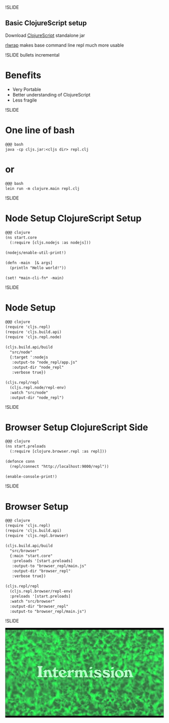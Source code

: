 !SLIDE

## Basic ClojureScript setup

Download [ClojureScript](https://github.com/clojure/clojurescript/releases/download/r1.9.473/cljs.jar) standalone jar

[rlwrap](http://utopia.knoware.nl/~hlub/uck/rlwrap/)  makes base command line repl much more usable

!SLIDE bullets incremental

# Benefits
  - Very Portable
  - Better understanding of ClojureScript
  - Less fragile

!SLIDE

# One line of bash

    @@@ bash
    java -cp cljs.jar:<cljs dir> repl.clj

# or

    @@@ bash
    lein run -m clojure.main repl.clj


!SLIDE

# Node Setup ClojureScript Setup

    @@@ clojure
    (ns start.core
      (:require [cljs.nodejs :as nodejs]))

    (nodejs/enable-util-print!)

    (defn -main  [& args]
      (println "Hello world!"))

    (set! *main-cli-fn* -main)

!SLIDE

# Node Setup

    @@@ clojure
    (require 'cljs.repl)
    (require 'cljs.build.api)
    (require 'cljs.repl.node)

    (cljs.build.api/build
      "src/node"
      {:target ':nodejs
       :output-to "node_repl/app.js"
       :output-dir "node_repl"
       :verbose true})

    (cljs.repl/repl
      (cljs.repl.node/repl-env)
      :watch "src/node"
      :output-dir "node_repl")

!SLIDE

# Browser Setup ClojureScript Side

    @@@ clojure
    (ns start.preloads
      (:require [clojure.browser.repl :as repl]))

    (defonce conn
      (repl/connect "http://localhost:9000/repl"))

    (enable-console-print!)

!SLIDE

# Browser Setup

    @@@ clojure
    (require 'cljs.repl)
    (require 'cljs.build.api)
    (require 'cljs.repl.browser)

    (cljs.build.api/build
      "src/browser"
      {:main "start.core"
       :preloads '[start.preloads]
       :output-to "browser_repl/main.js"
       :output-dir "browser_repl"
       :verbose true})

    (cljs.repl/repl
      (cljs.repl.browser/repl-env)
      :preloads '[start.preloads]
      :watch "src/browser"
      :output-dir "browser_repl"
      :output-to "browser_repl/main.js")

!SLIDE

![intermission](../../images/intermission.jpg)
